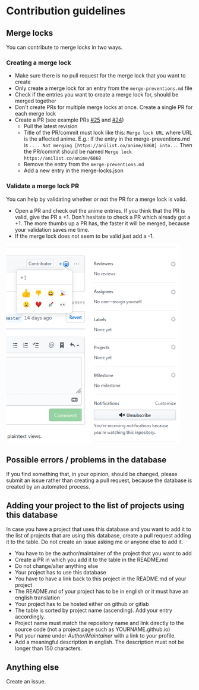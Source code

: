 # Contribution guidelines

## Merge locks
You can contribute to merge locks in two ways.

### Creating a merge lock
+ Make sure there is no pull request for the merge lock that you want to create
+ Only create a merge lock for an entry from the `merge-preventions.md` file
+ Check if the entries you want to create a merge lock for, should be merged together
+ Don't create PRs for multiple merge locks at once. Create a single PR for each merge lock
+ Create a PR (see example PRs [#25](https://github.com/manami-project/anime-offline-database/pull/25) and [#24](https://github.com/manami-project/anime-offline-database/pull/24))
  + Pull the latest revision
  + Title of the PR/commit must look like this: `Merge lock URL` where URL is the affected anime. E.g.: If the entry in the merge-preventions.md is `.... Not merging [https://anilist.co/anime/6868] into...` Then the PR/commit should be named `Merge lock https://anilist.co/anime/6868`
  + Remove the entry from the `merge-preventions.md`
  + Add a new entry in the merge-locks.json

### Validate a merge lock PR
You can help by validating whether or not the PR for a merge lock is valid.

+ Open a PR and check out the anime entries. If you think that the PR is valid, give the PR a +1. Don't hesitate to check a PR which already got a +1. The more thumbs up a PR has, the faster it will be merged, because your validation saves me time.
+ If the merge lock does not seem to be valid just add a -1.

![giving a +1](thumbs_up.png "giving a +1")

## Possible errors / problems in the database
If you find something that, in your opinion, should be changed, please submit an issue rather than creating a pull request, because the database is created by an automated process.

## Adding your project to the list of projects using this database
In case you have a project that uses this database and you want to add it to the list of projects that are using this database, create a pull request adding it to the table. Do not create an issue asking me or anyone else to add it.

+ You have to be the author/maintainer of the project that you want to add
+ Create a PR in which you add it to the table in the README.md
+ Do not change/alter anything else
+ Your project has to use this database
+ You have to have a link back to this project in the README.md of your project
+ The README.md of your project has to be in english or it must have an english translation
+ Your project has to be hosted either on github or gitlab
+ The table is sorted by project name (ascending). Add your entry accordingly.
+ Project name must match the repository name and link directly to the source code (not a project page such as YOURNAME.github.io)
+ Put your name under _Author/Maintainer_ with a link to your profile.
+ Add a meaningful description in english. The description must not be longer than 150 characters.

## Anything else
Create an issue.